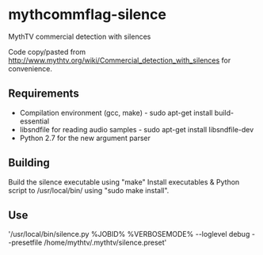 mythcommflag-silence
====================

MythTV commercial detection with silences

Code copy/pasted from http://www.mythtv.org/wiki/Commercial_detection_with_silences for convenience.

## Requirements

   * Compilation environment (gcc, make) - sudo apt-get install build-essential
   * libsndfile for reading audio samples - sudo apt-get install libsndfile-dev
   * Python 2.7 for the new argument parser

## Building

Build the silence executable using "make"
Install executables & Python script to /usr/local/bin/ using "sudo make install".

## Use

'/usr/local/bin/silence.py %JOBID% %VERBOSEMODE% --loglevel debug --presetfile /home/mythtv/.mythtv/silence.preset'
